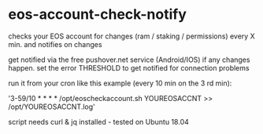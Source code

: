 # eos-account-check-notify
checks your EOS account for changes (ram / staking / permissions) every X min. and notifies on changes

get notified via the free pushover.net service (Android/IOS) if any changes happen. 
set the error THRESHOLD to get notified for connection problems

run it from your cron like this example (every 10 min on the 3 rd min):

'3-59/10 * * * * /opt/eoscheckaccount.sh YOUREOSACCNT >> /opt/YOUREOSACCNT.log'

script needs curl & jq installed - tested on Ubuntu 18.04 

